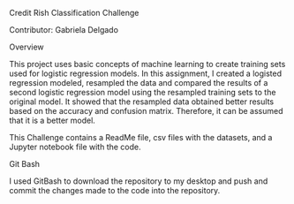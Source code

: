 Credit Rish Classification Challenge

Contributor: Gabriela Delgado

Overview

This project uses basic concepts of machine learning to create training sets used for logistic regression models. In this assignment, I created a logisted regression modeled, resampled the data and compared the results of a second logistic regression model using the resampled training sets to the original model. It showed that the resampled data obtained better results based on the accuracy and confusion matrix. Therefore, it can be assumed that it is a better model.

This Challenge contains a ReadMe file, csv files with the datasets, and a Jupyter notebook file with the code.

Git Bash

I used GitBash to download the repository to my desktop and push and commit the changes made to the code into the repository.
